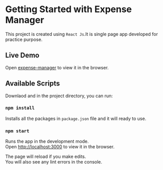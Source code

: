 # Getting Started with Expense Manager

This project is created using `React Js`.It is single page app developed for practice purpose.

## Live Demo

Open [expense-manager](https://abhi-expense-manager.herokuapp.com) to view it in the browser.

## Available Scripts

Downlaod and in the project directory, you can run:

### `npm install`

Installs all the packages in `package.json` file and it will ready to use.

### `npm start`

Runs the app in the development mode.\
Open [http://localhost:3000](http://localhost:3000) to view it in the browser.

The page will reload if you make edits.\
You will also see any lint errors in the console.
